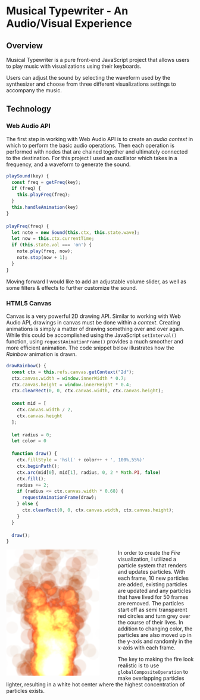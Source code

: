 # Musical Typewriter - An Audio/Visual Experience

## Overview
Musical Typewriter is a pure front-end JavaScript project that allows users to play music with visualizations using their keyboards.

Users can adjust the sound by selecting the waveform used by the synthesizer and choose from three different visualizations settings to accompany the music.


## Technology

### Web Audio API
The first step in working with Web Audio API is to create an *audio context* in which to perform the basic audio operations. Then each operation is performed with nodes that are chained together and ultimately connected to the destination. For this project I used an oscillator which takes in a frequency, and a waveform to generate the sound. 


```javascript
playSound(key) {
  const freq = getFreq(key);
  if (freq) {
    this.playFreq(freq);
  }
  this.handleAnimation(key)
}

playFreq(freq) {
  let note = new Sound(this.ctx, this.state.wave);
  let now = this.ctx.currentTime;
  if (this.state.vol === 'on') {
    note.play(freq, now);
    note.stop(now + 1);
  }
}
```

Moving forward I would like to add an adjustable volume slider, as well as some filters & effects to further customize the sound.


### HTML5 Canvas
Canvas is a very powerful 2D drawing API. Similar to working with Web Audio API, drawings in canvas must be done within a *context*. Creating animations is simply a matter of drawing something over and over again. While this could be accomplished using the JavaScript `setInterval()` function, using `requestAnimationFrame()` provides a much smoother and more efficient animation. The code snippet below illustrates how the *Rainbow* animation is drawn.

```javascript
drawRainbow() {
  const ctx = this.refs.canvas.getContext("2d");
  ctx.canvas.width = window.innerWidth * 0.7;
  ctx.canvas.height = window.innerHeight * 0.4;
  ctx.clearRect(0, 0, ctx.canvas.width, ctx.canvas.height);
  
  const mid = [
    ctx.canvas.width / 2, 
    ctx.canvas.height
  ];
  
  let radius = 0;
  let color = 0

  function draw() {
    ctx.fillStyle = 'hsl(' + color++ + ', 100%,55%)'
    ctx.beginPath();
    ctx.arc(mid[0], mid[1], radius, 0, 2 * Math.PI, false)
    ctx.fill();
    radius += 2;
    if (radius <= ctx.canvas.width * 0.68) {
      requestAnimationFrame(draw);
    } else {
      ctx.clearRect(0, 0, ctx.canvas.width, ctx.canvas.height);
    }
  }

  draw();
}
```
  
<img src='images/fire.png' width='250' style='float: left; margin-right: 50px;'/>

In order to create the *Fire* visualization, I utilized a particle system that renders and updates particles. With each frame, 10 new particles are added, existing particles are updated and any particles that have lived for 50 frames are removed. The particles start off as semi transparent red circles and turn grey over the course of their lives. In addition to changing color, the particles are also moved up in the y-axis and randomly in the x-axis with each frame. 


The key to making the fire look realistic is to use `globalCompositeOperation` to make overlapping particles lighter, resulting in a white hot center where the highest concentration of particles exists. 
 